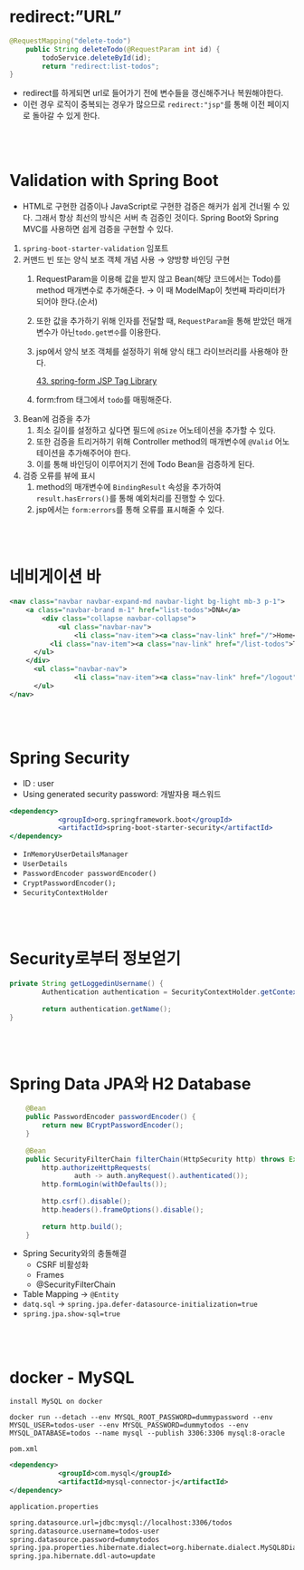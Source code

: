 # redirect:”URL”

```java
@RequestMapping("delete-todo")
    public String deleteTodo(@RequestParam int id) {
        todoService.deleteById(id);
        return "redirect:list-todos";
}
```

- redirect를 하게되면 url로 들어가기 전에 변수들을 갱신해주거나 복원해야한다.
- 이런 경우 로직이 중복되는 경우가 많으므로 `redirect:"jsp"`를 통해 이전 페이지로 돌아갈 수 있게 한다.

<br><br>

# Validation with Spring Boot

- HTML로 구현한 검증이나 JavaScript로 구현한 검증은 해커가 쉽게 건너뛸 수 있다. 그래서 항상 최선의 방식은 서버 측 검증인 것이다. Spring Boot와 Spring MVC를 사용하면 쉽게 검증을 구현할 수 있다.
1. `spring-boot-starter-validation` 임포트
2. 커맨드 빈 또는 양식 보조 객체 개념 사용 → 양방향 바인딩 구현
    1. RequestParam을 이용해 값을 받지 않고 Bean(해당 코드에서는 Todo)를 method 매개변수로 추가해준다. → 이 때 ModelMap이 첫번째 파라미터가 되어야 한다.(순서)
    2. 또한 값을 추가하기 위해 인자를 전달할 때, `RequestParam`을 통해 받았던 매개변수가 아닌`todo.get변수`를 이용한다.
    3. jsp에서 양식 보조 객체를 설정하기 위해 양식 태그 라이브러리를 사용해야 한다.
        
        [43. spring-form JSP Tag Library](https://docs.spring.io/spring-framework/docs/4.2.x/spring-framework-reference/html/spring-form-tld.html)
        
    4. form:from 태그에서 `todo`를 매핑해준다.
3. Bean에 검증을 추가
    1. 최소 길이를 설정하고 싶다면 필드에 `@Size` 어노테이션을 추가할 수 있다.
    2. 또한 검증을 트리거하기 위해 Controller method의 매개변수에 `@Valid` 어노테이션을 추가해주어야 한다.
    3. 이를 통해 바인딩이 이루어지기 전에 Todo Bean을 검증하게 된다.
4. 검증 오류를 뷰에 표시
    1. method의 매개변수에 `BindingResult` 속성을 추가하여 `result.hasErrors()`를 통해 예외처리를 진행할 수 있다.
    2. jsp에서는 `form:errors`를 통해 오류를 표시해줄 수 있다.

<br><br>

# 네비게이션 바

```xml
<nav class="navbar navbar-expand-md navbar-light bg-light mb-3 p-1">
	<a class="navbar-brand m-1" href="list-todos">DNA</a>
		<div class="collapse navbar-collapse">
			<ul class="navbar-nav">
				<li class="nav-item"><a class="nav-link" href="/">Home</a></li>
	      <li class="nav-item"><a class="nav-link" href="/list-todos">Todos</a></li>
      </ul>
    </div>
      <ul class="navbar-nav">
				<li class="nav-item"><a class="nav-link" href="/logout">Logout</a></li>
      </ul>
</nav>
```

<br><br>

# Spring Security

- ID : user
- Using generated security password: 개발자용 패스워드

```jsx
<dependency>
            <groupId>org.springframework.boot</groupId>
            <artifactId>spring-boot-starter-security</artifactId>
</dependency>
```

- `InMemoryUserDetailsManager`
- `UserDetails`
- `PasswordEncoder passwordEncoder()`
- `CryptPasswordEncoder();`
- `SecurityContextHolder`

<br><br>

# Security로부터 정보얻기
```java
private String getLoggedinUsername() {
        Authentication authentication = SecurityContextHolder.getContext().getAuthentication();
        
        return authentication.getName();
}
```

<br><br>

# Spring Data JPA와 H2 Database
```java
    @Bean
    public PasswordEncoder passwordEncoder() {
        return new BCryptPasswordEncoder();
    }
    
    @Bean
    public SecurityFilterChain filterChain(HttpSecurity http) throws Exception {
        http.authorizeHttpRequests(
                auth -> auth.anyRequest().authenticated());
        http.formLogin(withDefaults());
        
        http.csrf().disable();
        http.headers().frameOptions().disable();
        
        return http.build();
    }
```
- Spring Security와의 충돌해결
    - CSRF 비활성화
    - Frames
    - @SecurityFilterChain
- Table Mapping → `@Entity`
- `datq.sql` → `spring.jpa.defer-datasource-initialization=true`
- `spring.jpa.show-sql=true`

<br><br>

# docker - MySQL

`install MySQL on docker`

```
docker run --detach --env MYSQL_ROOT_PASSWORD=dummypassword --env MYSQL_USER=todos-user --env MYSQL_PASSWORD=dummytodos --env MYSQL_DATABASE=todos --name mysql --publish 3306:3306 mysql:8-oracle
```

`pom.xml`

```xml
<dependency>
            <groupId>com.mysql</groupId>
            <artifactId>mysql-connector-j</artifactId>
</dependency>
```

`application.properties`

```xml
spring.datasource.url=jdbc:mysql://localhost:3306/todos
spring.datasource.username=todos-user
spring.datasource.password=dummytodos
spring.jpa.properties.hibernate.dialect=org.hibernate.dialect.MySQL8Dialect
spring.jpa.hibernate.ddl-auto=update
```
